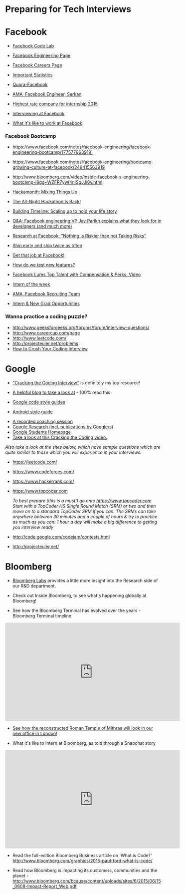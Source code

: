 Preparing for Tech Interviews
======
# Facebook

* [Facebook Code Lab](https://codelab.interviewbit.com/index/)

* [Facebook Engineering Page](https://www.facebook.com/Engineering/notes)

* [Facebook Careers Page](http://www.facebook.com/careers)

* [Important Statistics](http://newsroom.fb.com)

+ [Quora-Facebook](http://www.quora.com/Facebook-1)

* [AMA ­ Facebook Engineer, Serkan](http://redd.it/we565)

* [Highest rate company for internship 2015](http://www.glassdoor.com/blog/25-highest-rated-companies-internships-2015/)

* [Interviewing at Facebook](http://www.insidefacebook.com/2008/12/16/interviewing-at-facebook-advice-engineering-hiring-manager-dave-fetterman/)

* [What it¹s like to work at Facebook](http://thenextweb.com/facebook/2011/05/15/what-its-like-to-work-at-facebook)

### Facebook Bootcamp

* <https://www.facebook.com/notes/facebook-engineering/facebook-engineering-bootcamp/177577963919]>
* <https://www.facebook.com/notes/facebook-engineering/bootcamp-growing-culture-at-facebook/249415563919>
* <http://www.bloomberg.com/video/inside-facebook-s-engineering-bootcamp-i8gg~WZFR7ywI4nlSgJJKw.html>


* [Hackamonth: Mixing Things Up](https://www.facebook.com/note.php?note_id=10150161285048920)

* [The All-Night Hackathon Is Back!](https://www.facebook.com/note.php?note_id=31942383919)

* [Building Timeline: Scaling up to hold your life story](https://www.facebook.com/notes/facebookengineering/building-timeline-scaling-up-to-hold-your-life-story/10150468255628920?mid=5708769)

* [Q&A: Facebook engineering VP Jay Parikh explains what they look for in developers (and much more)](http://www.geekwire.com/2012/qa-facebook-engineeringdirector-jay-parikh-explains-developers/)

* [Research at Facebook: "Nothing Is Riskier than not Taking Risks"](https://www.facebook.com/notes/facebookengineering/research-at-facebook-nothing-is-riskier-than-not-taking-risks/10150604394583920)

* [Ship early and ship twice as often](https://www.facebook.com/notes/facebookengineering/ship-early-and-ship-twice-as-often/10150985860363920)

* [Get that job at Facebook!](https://www.facebook.com/notes/facebook-engineering/get-that-job-at-facebook/10150964382448920)

* [How do we test new features?](http://www.theverge.com/2012/8/8/3227202/facebook-lead-engineer-bosworth-user-testing)

* [Facebook Lures Top Talent with Compensation & Perks: Video](http://www.bloomberg.com/video/facebook-lures-top-talent-with-compensation-perks-62WIhn4BSyWI9fzTzSz_iQ.html)

* [Intern of the week](http://34st.com/article/2013/07/intern-of-the-week-dan-judd/)

* [AMA, Facebook Recruiting Team](http://bit.ly/11GBVlA)

* [Intern & New Grad Opportunities](https://www.facebook.com/video.php?v=745770375469976&permPage=1)

### Wanna practice a coding puzzle?
* <http://www.geeksforgeeks.org/forums/forum/interview-questions/>
* <http://www.careercup.com/page>
* <http://www.leetcode.com/>
* <http://projecteuler.net/problems>
* [How to Crush Your Coding Interview](https://www.facebook.com/video.php?v=10152735777427200)

# Google

* ["Cracking the Coding Interview"](https://www.amazon.com/gp/product/0984782850/ref=as_li_tl?Pre-Order+on+Amazon=Now+Available+on+Amazon) is definitely my top resource! 

* [A helpful blog to take a look at](http://steve-yegge.blogspot.co.uk/2008/03/get-that-job-at-google.html) - 100% read this 

* [Google code style guides](https://github.com/google/styleguide)

+ [Android style guide](https://source.android.com/source/code-style)

- [A recorded coaching session](https://www.youtube.com/watch?v=oWbUtlUhwa8&feature=youtu.be)
- [Google Research (incl. publications by Googlers)](https://research.google.com/)
- [Google Students Homepage](https://careers.google.com/students/)
- [Take a look at this Cracking the Coding video.](https://www.youtube.com/watch?v=rEJzOhC5ZtQ)

_Also take a look at the sites below, which have sample questions which are quite similar to those which you will experience in your interviews:_
* <https://leetcode.com/>
* <https://www.codeforces.com/>
* <https://www.hackerrank.com/>
* <https://www.topcoder.com>

	_To best prepare (this is a must!) go onto  <https://www.topcoder.com>  Start with a TopCoder HS Single Round Match (SRM) or two and then move on to a standard TopCoder SRM if you can. The SRMs can take anywhere between 30 minutes and a couple of hours  & try to practice as much as you can: 1 hour a day will make a big difference to getting you interview ready_
* <http://code.google.com/codejam/contests.html>
* <http://projecteuler.net/>

# Bloomberg

* [Bloomberg Labs](http://www.bloomberglabs.com/) provides a little more insight into the Research side of our R&D department. 

* Check out Inside Bloomberg, to see what's happening globally at Bloomberg!

* See how the Bloomberg Terminal has evolved over the years - Bloomberg Terminal timeline

<iframe width="560" height="315" src="https://www.youtube.com/embed/l3l7IPMKraU" frameborder="0" allowfullscreen></iframe>

* [See how the reconstructed Roman Temple of Mithras will look in our new office in London!](https://www.youtube.com/watch?v=L0tBB9W506g)

* What it's like to Intern at Bloomberg, as told through a Snapchat story

<iframe width="560" height="315" src="https://www.youtube.com/embed/LttnVia4UIc" frameborder="0" allowfullscreen></iframe>

* Read the full-edition Bloomberg Business article on 'What is Code?' <http://www.bloomberg.com/graphics/2015-paul-ford-what-is-code/>

* Read how Bloomberg is impacting its customers, communities and the planet - <http://www.bloomberg.com/bcause/content/uploads/sites/6/2015/06/15_0608-Impact-Report_Web.pdf>
